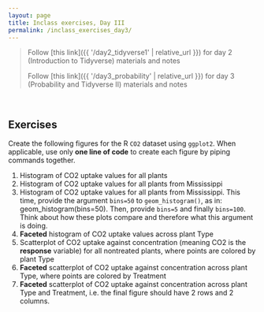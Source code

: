 ```yaml
---
layout: page
title: Inclass exercises, Day III
permalink: /inclass_exercises_day3/
---
```

> Follow [this link]({{ '/day2_tidyverse1' | relative_url }}) for day 2 (Introduction to Tidyverse) materials and notes
>
> Follow [this link]({{ '/day3_probability' | relative_url }}) for day 3 (Probability and Tidyverse II) materials and notes

<br>


## Exercises

Create the following figures for the R `CO2` dataset using `ggplot2`. When applicable, use only **one line of code** to create each figure by piping commands together.

 
1. Histogram of CO2 uptake values for all plants
2. Histogram of CO2 uptake values for all plants from Mississippi
3. Histogram of CO2 uptake values for all plants from Mississippi. This time, provide the argument `bins=50` to `geom_histogram()`, as in: geom_histogram(bins=50). Then, provide `bins=5` and finally `bins=100`. Think about how these plots compare and therefore what this argument is doing.
4. **Faceted** histogram of CO2 uptake values across plant Type
5. Scatterplot of CO2 uptake against concentration (meaning CO2 is the **response** variable) for all nontreated plants, where points are colored by plant Type
6. **Faceted** scatterplot of CO2 uptake against concentration across plant Type, where points are colored by Treatment
7. **Faceted** scatterplot of CO2 uptake against concentration across plant Type and Treatment, i.e. the final figure should have 2 rows and 2 columns. 








